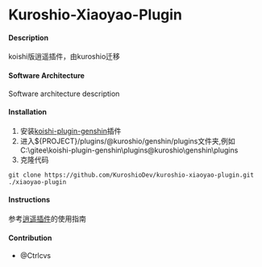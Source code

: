 # Kuroshio-Xiaoyao-Plugin

#### Description

koishi版逍遥插件，由kuroshio迁移

#### Software Architecture
Software architecture description

#### Installation

1.  安装[koishi-plugin-genshin](https://github.com/KuroshioDev/koishi-plugin-genshin)插件
2.  进入${PROJECT}/plugins/@kuroshio/genshin/plugins文件夹,例如C:\gitee\koishi-plugin-genshin\plugins\@kuroshio\genshin\plugins
3.  克隆代码
```
git clone https://github.com/KuroshioDev/kuroshio-xiaoyao-plugin.git ./xiaoyao-plugin
```

#### Instructions

参考[逍遥插件](https://gitee.com/Ctrlcvs/xiaoyao-cvs-plugin)的使用指南

#### Contribution

- @Ctrlcvs
